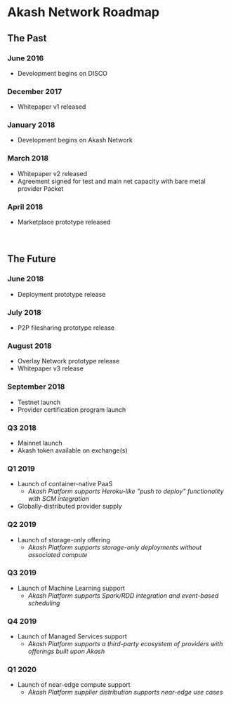 # Akash Network Roadmap

## The Past
### June 2016
- Development begins on DISCO
### December 2017
- Whitepaper v1 released
### January 2018
- Development begins on Akash Network
### March 2018
- Whitepaper v2 released  
- Agreement signed for test and main net capacity with bare metal provider Packet
### April 2018
- Marketplace prototype released
<br/><br/><br/>
## The Future
### June 2018
- Deployment prototype release
### July 2018
- P2P filesharing prototype release
### August 2018
- Overlay Network prototype release  
- Whitepaper v3 release
### September 2018
- Testnet launch  
- Provider certification program launch
### Q3 2018
- Mainnet launch  
- Akash token available on exchange(s)
### Q1 2019
- Launch of container-native PaaS  
   - *Akash Platform supports Heroku-like "push to deploy" functionality with SCM integration*  
- Globally-distributed provider supply
### Q2 2019
- Launch of storage-only offering  
   - *Akash Platform supports storage-only deployments without associated compute*
### Q3 2019
- Launch of Machine Learning support  
   - *Akash Platform supports Spark/RDD integration and event-based scheduling*
### Q4 2019
- Launch of Managed Services support  
   - *Akash Platform supports a third-party ecosystem of providers with offerings built upon Akash*
### Q1 2020
- Launch of near-edge compute support  
   - *Akash Platform supplier distribution supports near-edge use cases*


